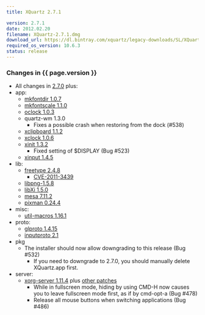 ```yaml
---
title: XQuartz 2.7.1

version: 2.7.1
date: 2012.02.20
filename: XQuartz-2.7.1.dmg
download_url: https://dl.bintray.com/xquartz/legacy-downloads/SL/XQuartz-2.7.1.dmg
required_os_version: 10.6.3
status: release
---
```


### Changes in {{ page.version }} ###
  * All changes in [2.7.0](XQuartz-2.7.0.html) plus:
  * app:
    * [mkfontdir 1.0.7](https://lists.freedesktop.org/archives/xorg-announce/2012-February/001818.html)
    * [mkfontscale 1.1.0](https://lists.freedesktop.org/archives/xorg-announce/2012-February/001819.html)
    * [oclock 1.0.3](https://lists.freedesktop.org/archives/xorg-announce/2012-February/001820.html)
    * quartz-wm 1.3.0
      * Fixes a possible crash when restoring from the dock (#538)
    * [xclipboard 1.1.2](https://lists.freedesktop.org/archives/xorg-announce/2012-February/001821.html)
    * [xclock 1.0.6](https://lists.freedesktop.org/archives/xorg-announce/2012-February/001822.html)
    * [xinit 1.3.2](https://lists.freedesktop.org/archives/xorg-announce/2012-January/001804.html)
      * Fixed setting of $DISPLAY (Bug #523)
    * [xinput 1.4.5](https://lists.freedesktop.org/archives/xorg-announce/2011-December/001779.html)
  * lib:
    * [freetype 2.4.8](http://sourceforge.net/projects/freetype/files/freetype2/2.4.8/README/view)
      * [CVE-2011-3439](https://cve.mitre.org/cgi-bin/cvename.cgi?name=CVE-2011-3439)
    * [libpng-1.5.8](http://sourceforge.net/mailarchive/message.php?msg_id=28773552)
    * [libXi 1.5.0](https://lists.freedesktop.org/archives/xorg-announce/2011-December/001776.html)
    * [mesa 7.11.2](http://www.mesa3d.org/relnotes-7.11.2.html)
    * [pixman 0.24.4](https://lists.freedesktop.org/archives/xorg-announce/2012-February/001809.html)
  * misc:
    * [util-macros 1.16.1](https://lists.freedesktop.org/archives/xorg-announce/2011-December/001767.html)
  * proto:
    * [glproto 1.4.15](https://lists.freedesktop.org/archives/xorg-announce/2012-January/001801.html)
    * [inputproto 2.1](https://lists.freedesktop.org/archives/xorg-announce/2011-December/001772.html)
  * pkg
    * The installer should now allow downgrading to this release (Bug #532)
      * If you need to downgrade to 2.7.0, you should manually delete XQuartz.app first.
  * server:
    * [xorg-server 1.11.4](https://lists.freedesktop.org/archives/xorg/2012-January/054045.html) plus [other patches](https://github.com/XQuartz/xorg-server/commits/XQuartz-2.7.1)
      * While in fullscreen mode, hiding by using CMD-H now causes you to leave fullscreen mode first, as if by cmd-opt-a (Bug #478)
      * Release all mouse buttons when switching applications (Bug #486)
